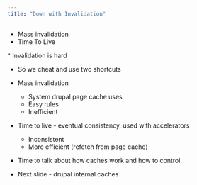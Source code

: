```yaml
---
title: "Down with Invalidation"
---
```


* Mass invalidation
* Time To Live

<div markdown="markdown" class="presenter-note">
* Invalidation is hard

  * So we cheat and use two shortcuts
* Mass invalidation

  * System drupal page cache uses
  * Easy rules
  * Inefficient
* Time to live - eventual consistency, used with accelerators

  * Inconsistent
  * More efficient (refetch from page cache)
* Time to talk about how caches work and how to control
* Next slide - drupal internal caches
</div>